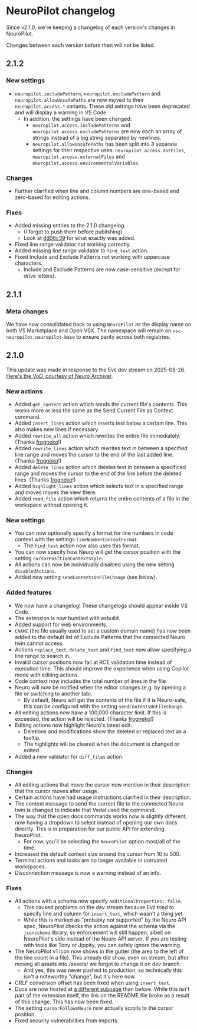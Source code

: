 <!-- markdownlint-disable -->

# NeuroPilot changelog

Since v2.1.0, we're keeping a changelog of each version's changes in NeuroPilot.

Changes between each version before then will not be listed.

## 2.1.2

### New settings

- `neuropilot.includePattern`, `neuropilot.excludePattern` and `neuropilot.allowUnsafePaths` are now moved to their `neuropilot.access.*` variants. These old settings have been deprecated and will display a warning in VS Code.
  - In addition, the settings have been changed:
    - `neuropilot.access.includePatterns` and `neuropilot.access.excludePatterns` are now each an array of strings instead of a big string separated by newlines.
    - `neuropilot.allowUnsafePaths` has been split into 3 separate settings for their respective uses: `neuropilot.access.dotFiles`, `neuropilot.access.externalFiles` and `neuropilot.access.environmentalVariables`.

### Changes

- Further clarified when line and column numbers are one-based and zero-based for editing actions.

### Fixes

- Added missing entries to the 2.1.0 changelog.
  - (I forgot to push them before publishing)
  - Look at [dd06c39](https://github.com/VSC-NeuroPilot/neuropilot/commit/dd06c393a8b37d13db08189c30f95bee8fb4b356) for what exactly was added.
- Fixed line range validator not working correctly.
- Added missing line range validator to `find_text` action.
- Fixed Include and Exclude Patterns not working with uppercase characters.
  - Include and Exclude Patterns are now case-sensitive (except for drive letters).

## 2.1.1

### Meta changes

We have now consolidated back to using `NeuroPilot` as the display name on both VS Marketplace and Open VSX.
The namespace will remain on `vsc-neuropilot.neuropilot-base` to ensure parity across both registries.

## 2.1.0

This update was made in response to the Evil dev stream on 2025-08-28. [Here's the VoD, courtesy of Neuro Archiver](https://www.youtube.com/watch?v=AIYaBYVX95o).

### New actions

- Added `get_content` action which sends the current file's contents. This works more or less the same as the Send Current File as Context command.
- Added `insert_lines` action which inserts text below a certain line. This also makes new lines if necessary.
- Added `rewrite_all` action which rewrites the entire file immediately. (Thanks [frogneko](https://github.com/frogneko)!)
- Added `rewrite_lines` action which rewrites text in between a specified line range and moves the cursor to the end of the last added line. (Thanks [frogneko](https://github.com/frogneko)!)
- Added `delete_lines` action which deletes text in between a specificed range and moves the cursor to the end of the line before the deleted lines. (Thanks [frogneko](https://github.com/frogneko)!)
- Added `highlight_lines` action which selects text in a specified range and moves moves the view there.
- Added `read_file` action which returns the entire contents of a file in the workspace without opening it.

### New settings

- You can now optionally specify a format for line numbers in code context with the settings `lineNumberContextFormat`.
  - The `find_text` action now also uses this format.
- You can now specify how Neuro will get the cursor position with the setting `cursorPositionContextStyle`.
- All actions can now be individually disabled using the new setting `disabledActions`.
- Added new setting `sendContentsOnFileChange` (see below).

### Added features

- We now have a changelog! These changelogs should appear inside VS Code.
- The extension is now bundled with esbuild.
- Added support for web environments.
- `CNAME` (the file usually used to set a custom domain name) has now been added to the default list of Exclude Patterns that the connected Neuro twin cannot access.
- Actions `replace_text`, `delete_text` and `find_text` now allow specifying a line range to search in.
- Invalid cursor positions now fail at RCE validation time instead of execution time. This should improve the experience when using Copilot mode with editing actions.
- Code context now includes the total number of lines in the file.
- Neuro will now be notified when the editor changes (e.g. by opening a file or switching to another tab).
  - By default, Neuro will get the contents of the file if it is Neuro-safe, this can be configured with the setting `sendContentsOnFileChange`.
- All editing actions now have a 100,000 character limit. If this is exceeded, the action will be rejected. (Thanks [frogneko](https://github.com/frogneko)!)
- Editing actions now highlight Neuro's latest edit.
  - Deletions and modifications show the deleted or replaced text as a tooltip.
  - The highlights will be cleared when the document is changed or edited.
- Added a new validator for `diff_files` action.

### Changes

- All editing actions that move the cursor now mention in their description that the cursor moves after usage.
- Certain actions have had usage instructions clarified in their description.
- The context message to send the current file to the connected Neuro twin is changed to indicate that Vedal used the command.
- The way that the open docs commands works now is slightly different, now having a dropdown to select instead of opening our own docs directly. This is in preparation for our public API for extending NeuroPilot.
  - For now, you'll be selecting the `NeuroPilot` option most/all of the time.
- Increased the default context size around the cursor from 10 to 500.
- Terminal actions and tasks are no longer available in untrusted workspaces.
- Disconnection message is now a warning instead of an info.

### Fixes

- All actions with a schema now specify `additionalProperties: false`.
  - This caused problems on the dev stream because Evil tried to specify line and column for `insert_text`, which wasn't a thing yet.
  - While this is marked as "probably not supported" by the Neuro API spec, NeuroPilot checks the action against the schema via the `jsonschema` library, so enforcement will still happen, albeit on NeuroPilot's side instead of the Neuro API server. If you are testing with tools like Tony or Jippity, you can safely ignore the warning.
- The NeuroPilot v1 icon now shows in the gutter (the area to the left of the line count in a file). This already did show, even on stream, but after moving all assets into /assets/ we forgot to change it on dev branch.
  - And yes, this was never pushed to production, so technically this isn't a noteworthy "change", but it's here now.
- CRLF conversion offset has been fixed when using `insert_text`.
- Docs are now hosted at [a different subpage](https://vsc-neuropilot.github.io/docs) than before. While this isn't part of the extension itself, the link on the README file broke as a result of this change. This has now been fixed.
- The setting `cursorFollowsNeuro` now actually scrolls to the cursor position.
- Fixed security vulnerabilities from imports.

<!-- ### Removed features -->

<!-- (None) -->
